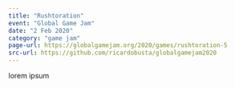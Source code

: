 ```yaml
---
title: "Rushtoration"
event: "Global Game Jam"
date: "2 Feb 2020"
category: "game jam"
page-url: https://globalgamejam.org/2020/games/rushtoration-5
src-url: https://github.com/ricardobusta/globalgamejam2020
---
```

lorem ipsum
